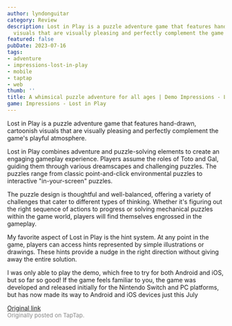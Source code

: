 ```yaml
---
author: lyndonguitar
category: Review
description: Lost in Play is a puzzle adventure game that features hand-drawn, cartoonish
  visuals that are visually pleasing and perfectly complement the game's playful atmosphere.
featured: false
pubDate: 2023-07-16
tags:
- adventure
- impressions-lost-in-play
- mobile
- taptap
- web
thumb: ''
title: A whimsical puzzle adventure for all ages | Demo Impressions - Lost in Play
game: Impressions - Lost in Play
---
```

Lost in Play is a puzzle adventure game that features hand-drawn, cartoonish visuals that are visually pleasing and perfectly complement the game's playful atmosphere.

Lost in Play combines adventure and puzzle-solving elements to create an engaging gameplay experience. Players assume the roles of Toto and Gal, guiding them through various dreamscapes and challenging puzzles. The puzzles range from classic point-and-click environmental puzzles to interactive "in-your-screen" puzzles.

The puzzle design is thoughtful and well-balanced, offering a variety of challenges that cater to different types of thinking. Whether it's figuring out the right sequence of actions to progress or solving mechanical puzzles within the game world, players will find themselves engrossed in the gameplay.

My favorite aspect of Lost in Play is the hint system. At any point in the game, players can access hints represented by simple illustrations or drawings. These hints provide a nudge in the right direction without giving away the entire solution.

I was only able to play the demo, which free to try for both Android and iOS, but so far so good! If the game feels familiar to you, the game was developed and released initially for the Nintendo Switch and PC platforms, but has now made its way to Android and iOS devices just this July

[Original link](https://m.taptap.io/post/6008537?share_id=1f5cc449ee22&utm_medium=share&utm_source=discord)<br><span style="font-size: 0.95em; color: #888;">Originally posted on TapTap.</span>